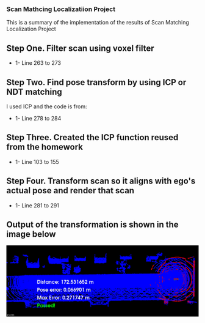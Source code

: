 ### Scan Mathcing Localizatiion Project

This is a summary of the implementation of the results of Scan Matching Localization Project


## Step One. Filter scan using voxel filter

- 1- Line 263 to 273


## Step Two. Find pose transform by using ICP or NDT matching

I used ICP and the code is from:

- 1- Line 278 to 284


## Step Three. Created the ICP function reused from the homework

- 1- Line 103 to 155


## Step Four. Transform scan so it aligns with ego's actual pose and render that scan

- 1- Line 281 to 291


## Output of the transformation is shown in the image below

<img src="ICP_PassedImage.png"/>




